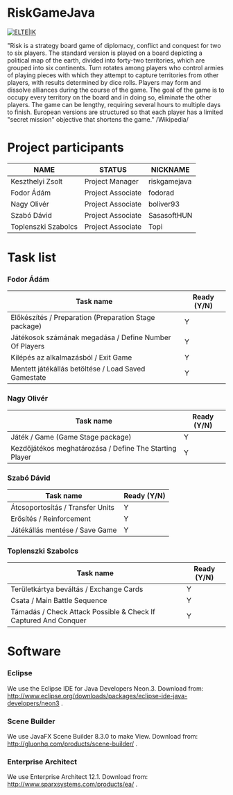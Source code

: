 # RiskGameJava

[![ELTE|IK](http://progalap.elte.hu/downloads/seged/eTananyag/css/arculat/elte_plus_ik.png)](http://www.inf.elte.hu/Lapok/kezdolap.aspx)

"Risk is a strategy board game of diplomacy, conflict and conquest for two to six players. The standard version is played on a board depicting a political map of the earth, divided into forty-two territories, which are grouped into six continents. Turn rotates among players who control armies of playing pieces with which they attempt to capture territories from other players, with results determined by dice rolls. Players may form and dissolve alliances during the course of the game. The goal of the game is to occupy every territory on the board and in doing so, eliminate the other players. The game can be lengthy, requiring several hours to multiple days to finish. European versions are structured so that each player has a limited "secret mission" objective that shortens the game." /Wikipedia/

# Project participants

| NAME | STATUS | NICKNAME |
| ------ | ------ | ------ |
| Keszthelyi Zsolt | Project Manager | riskgamejava |
| Fodor Ádám | Project Associate | fodorad |
| Nagy Olivér | Project Associate | boliver93 |
| Szabó Dávid | Project Associate | SasasoftHUN |
| Toplenszki Szabolcs | Project Associate | Topi |

# Task list

### Fodor Ádám
| Task name | Ready (Y/N) |
| ------ | ------ |
| Előkészítés / Preparation (Preparation Stage package) | Y |
| Játékosok számának megadása / Define Number Of Players | Y |
| Kilépés az alkalmazásból / Exit Game | Y |
| Mentett játékállás betöltése / Load Saved Gamestate| Y |

### Nagy Olivér
| Task name | Ready (Y/N) |
| ------ | ------ |
| Játék / Game (Game Stage package) | Y |
| Kezdőjátékos meghatározása / Define The Starting Player | Y |

### Szabó Dávid
| Task name | Ready (Y/N) |
| ------ | ------ |
| Átcsoportosítás / Transfer Units | Y |
| Erősítés / Reinforcement | Y |
| Játékállás mentése / Save Game | Y |

### Toplenszki Szabolcs
| Task name | Ready (Y/N) |
| ------ | ------ |
| Területkártya beváltás / Exchange Cards | Y |
| Csata / Main Battle Sequence | Y |
| Támadás / Check Attack Possible & Check If Captured And Conquer | Y |

# Software

### Eclipse
We use the Eclipse IDE for Java Developers Neon.3. Download from: http://www.eclipse.org/downloads/packages/eclipse-ide-java-developers/neon3 .

### Scene Builder
We use JavaFX Scene Builder 8.3.0 to make View. Download from: http://gluonhq.com/products/scene-builder/ .

### Enterprise Architect
We use Enterprise Architect 12.1. Download from: http://www.sparxsystems.com/products/ea/ .